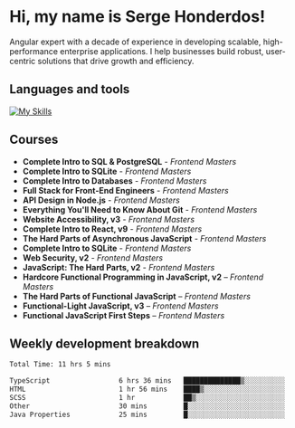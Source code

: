 # Hi, my name is Serge Honderdos!

Angular expert with a decade of experience in developing scalable, high-performance enterprise applications. I help businesses build robust, user-centric solutions that drive growth and efficiency.
## Languages and tools
[![My Skills](https://skillicons.dev/icons?i=js,ts,angular,nodejs,sqlite,postgres,mongodb,git,azure)](#)
##  Courses
- **Complete Intro to SQL & PostgreSQL** - *Frontend Masters*
- **Complete Intro to SQLite** - *Frontend Masters*
- **Complete Intro to Databases** - *Frontend Masters*
- **Full Stack for Front-End Engineers** - *Frontend Masters*
- **API Design in Node.js** - *Frontend Masters*
- **Everything You'll Need to Know About Git** - *Frontend Masters*
- **Website Accessibility, v3** - *Frontend Masters*
- **Complete Intro to React, v9** - *Frontend Masters*
- **The Hard Parts of Asynchronous JavaScript** - *Frontend Masters*
- **Complete Intro to SQLite** - *Frontend Masters*
- **Web Security, v2** - *Frontend Masters*
- **JavaScript: The Hard Parts, v2** - *Frontend Masters*
- **Hardcore Functional Programming in JavaScript, v2** – *Frontend Masters*  
- **The Hard Parts of Functional JavaScript** – *Frontend Masters*  
- **Functional-Light JavaScript, v3** – *Frontend Masters*  
- **Functional JavaScript First Steps** – *Frontend Masters*  

## Weekly development breakdown
<!--START_SECTION:waka-->

```txt
Total Time: 11 hrs 5 mins

TypeScript                 6 hrs 36 mins   ██████████████▒░░░░░░░░░░   57.02 %
HTML                       1 hr 56 mins    ████▒░░░░░░░░░░░░░░░░░░░░   16.72 %
SCSS                       1 hr            ██▒░░░░░░░░░░░░░░░░░░░░░░   08.67 %
Other                      30 mins         █░░░░░░░░░░░░░░░░░░░░░░░░   04.41 %
Java Properties            25 mins         █░░░░░░░░░░░░░░░░░░░░░░░░   03.72 %
```

<!--END_SECTION:waka-->
